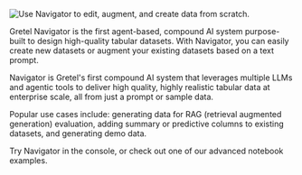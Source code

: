 ![Use Navigator to edit, augment, and create data from scratch.](https://blueprints.gretel.cloud/use_cases/images/natural-language-gpt.png "Generate data from scratch")


Gretel Navigator is the first agent-based, compound AI system purpose-built to design high-quality tabular datasets. With Navigator, you can easily create new datasets or augment your existing datasets based on a text prompt. 

Navigator is Gretel's first compound AI system that leverages multiple LLMs and agentic tools to deliver high quality, highly realistic tabular data at enterprise scale, all from just a prompt or sample data. 

Popular use cases include: generating data for RAG (retrieval augmented generation) evaluation, adding summary or predictive columns to existing datasets, and generating demo data.  

Try Navigator in the console, or check out one of our advanced notebook examples.

